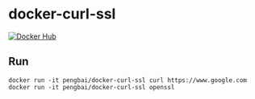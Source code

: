 # docker-curl-ssl

[![Docker Hub](https://img.shields.io/badge/docker-ready-blue.svg)](https://hub.docker.com/r/pengbai/docker-curl-ssl/)

## Run

```
docker run -it pengbai/docker-curl-ssl curl https://www.google.com
docker run -it pengbai/docker-curl-ssl openssl
```
